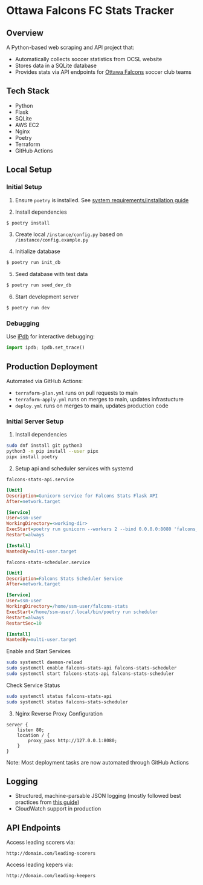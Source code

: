 # Ottawa Falcons FC Stats Tracker

## Overview

A Python-based web scraping and API project that:

- Automatically collects soccer statistics from OCSL website
- Stores data in a SQLite database
- Provides stats via API endpoints for [Ottawa Falcons](https://ottawafalcons.com/) soccer club teams

## Tech Stack

- Python
- Flask
- SQLite
- AWS EC2
- Nginx
- Poetry
- Terraform
- GitHub Actions

## Local Setup

### Initial Setup

1. Ensure `poetry` is installed. See [system requirements/installation guide](https://python-poetry.org/docs/#system-requirements)

2. Install dependencies

```bash
$ poetry install
```

3. Create local `/instance/config.py` based on `/instance/config.example.py`

4. Initialize database

```bash
$ poetry run init_db
```

5. Seed database with test data

```bash
$ poetry run seed_dev_db
```

6. Start development server

```bash
$ poetry run dev
```

### Debugging

Use [iPdb](https://pypi.org/project/ipdb/) for interactive debugging:

```python
import ipdb; ipdb.set_trace()
```

## Production Deployment

Automated via GitHub Actions:

- `terraform-plan.yml` runs on pull requests to main
- `terraform-apply.yml` runs on merges to main, updates infrastucture
- `deploy.yml` runs on merges to main, updates production code

### Initial Server Setup

1. Install dependencies

```bash
sudo dnf install git python3
python3 -m pip install --user pipx
pipx install poetry
```

2. Setup api and scheduler services with systemd

`falcons-stats-api.service`

```ini
[Unit]
Description=Gunicorn service for Falcons Stats Flask API
After=network.target

[Service]
User=ssm-user
WorkingDirectory=<working-dir>
ExecStart=poetry run gunicorn --workers 2 --bind 0.0.0.0:8080 'falcons_stats:create_app()'
Restart=always

[Install]
WantedBy=multi-user.target
```

`falcons-stats-scheduler.service`

```ini
[Unit]
Description=Falcons Stats Scheduler Service
After=network.target

[Service]
User=ssm-user
WorkingDirectory=/home/ssm-user/falcons-stats
ExecStart=/home/ssm-user/.local/bin/poetry run scheduler
Restart=always
RestartSec=10

[Install]
WantedBy=multi-user.target
```

Enable and Start Services

```bash
sudo systemctl daemon-reload
sudo systemctl enable falcons-stats-api falcons-stats-scheduler
sudo systemctl start falcons-stats-api falcons-stats-scheduler
```

Check Service Status

```bash
sudo systemctl status falcons-stats-api
sudo systemctl status falcons-stats-scheduler
```

3. Nginx Reverse Proxy Configuration

```nginx
server {
    listen 80;
    location / {
        proxy_pass http://127.0.0.1:8080;
    }
}
```

Note: Most deployment tasks are now automated through GitHub Actions

## Logging

- Structured, machine-parsable JSON logging (mostly followed best practices from [this guide](https://betterstack.com/community/guides/logging/how-to-start-logging-with-python/#structured-json-logging-in-python))
- CloudWatch support in production

## API Endpoints

Access leading scorers via:

```
http://domain.com/leading-scorers
```

Access leading kepers via:

```
http://domain.com/leading-keepers
```
